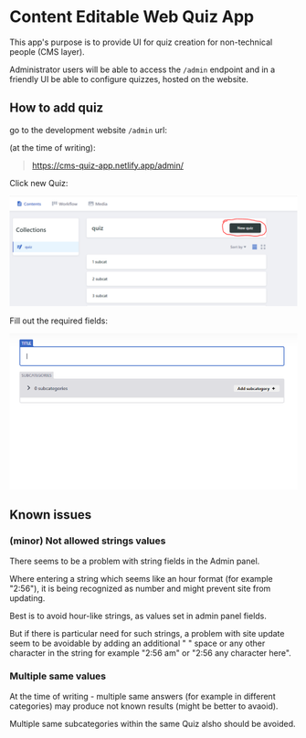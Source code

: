 # Content Editable Web Quiz App

This app's purpose is to provide UI for quiz creation for non-technical people (CMS layer).

Administrator users will be able to access the `/admin` endpoint and in a friendly UI be able to
configure quizzes, hosted on the website.

## How to add quiz

go to the development website `/admin` url:

(at the time of writing):

> https://cms-quiz-app.netlify.app/admin/

Click new Quiz:

![alt text](image.png)

Fill out the required fields:

![alt text](image-1.png)



## Known issues

### (minor) Not allowed strings values

There seems to be a problem with string fields in the Admin panel.

Where entering a string which seems like an hour format (for example "2:56"), it is being recognized as number
and might prevent site from updating.

Best is to avoid hour-like strings, as values set in admin panel fields.

But if there is particular need for such strings, a problem with site update seem to be avoidable by adding an additional " " space or any other character in the string for example "2:56 am" or "2:56 any character here".

### Multiple same values

At the time of writing - multiple same answers (for example in different categories) may produce not known results (might be better to avaoid).

Multiple same subcategories within the same Quiz alsho should be avoided.
